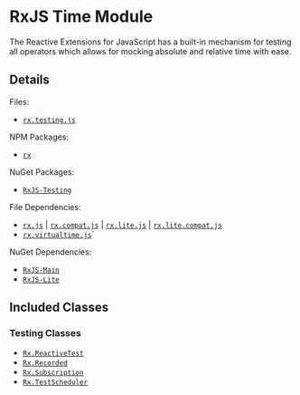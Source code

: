 # RxJS Time Module #

The Reactive Extensions for JavaScript has a built-in mechanism for testing all operators which allows for mocking absolute and relative time with ease.

## Details ##

Files:
- [`rx.testing.js`](https://github.com/Reactive-Extensions/RxJS/blob/master/rx.testing.js)

NPM Packages:
- [`rx`](https://www.npmjs.org/package/rx)

NuGet Packages:
- [`RxJS-Testing`](http://www.nuget.org/packages/RxJS-Testing/)

File Dependencies:
- [`rx.js`](https://github.com/Reactive-Extensions/RxJS/blob/master/dist/rx.js) | [`rx.compat.js`](https://github.com/Reactive-Extensions/RxJS/blob/master/dist/rx.compat.js) | [`rx.lite.js`](https://github.com/Reactive-Extensions/RxJS/blob/master/rx.lite.js) | [`rx.lite.compat.js`](https://github.com/Reactive-Extensions/RxJS/blob/master/rx.lite.compat.js)
- [`rx.virtualtime.js`](https://github.com/Reactive-Extensions/RxJS/blob/master/rx.virtualtime.js)`

NuGet Dependencies:
- [`RxJS-Main`](http://www.nuget.org/packages/RxJS-Main/)
- [`RxJS-Lite`](http://www.nuget.org/packages/RxJS-Lite/)

## Included Classes ##

### Testing Classes

- [`Rx.ReactiveTest`](../api/core/observable.mdapi/testing/reactivetest.md)
- [`Rx.Recorded`](../api/core/observable.mdapi/testing/recorded.md)
- [`Rx.Subscription`](../api/core/observable.mdapi/testing/subscription.md)
- [`Rx.TestScheduler`](../api/core/observable.mdapi/testing/testscheduler.md)
